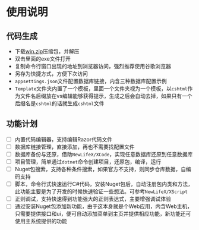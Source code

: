 # 使用说明

## 代码生成

- 下载[win.zip](https://github.com/xxred/CoderTool/releases/tag/0.1)压缩包，并解压
- 双击里面的exe文件打开
- 复制命令行窗口出现的地址到浏览器访问，强烈推荐使用谷歌浏览器
- 另存为快捷方式，方便下次访问
- `appsettings.json`文件配置数据库链接，内含三种数据库配置示例
- `Template`文件夹内置了一个模板，里面一个文件夹视为一个模板，以`cshtml`作为文件名后缀放在vs编辑能够获得提示，生成之后会自动去掉，如果只有一个后缀名是`cshtml`的话就生成`cshtml`文件

## 功能计划

- [ ] 内置代码编辑器，支持编辑Razor代码文件
- [ ] 数据库链接管理，直接添加，再也不需要找配置文件
- [ ] 数据库备份与还原，借助`NewLifeX/XCode`，实现任意数据库还原到任意数据库
- [ ] 项目管理，简单通过`dotnet`命令创建项目，还原包，编译，运行
- [ ] Nuget包搜索，支持各种条件搜索，如果官方不支持，则同步仓库数据，自编码支持
- [ ] 脚本，命令行式快速运行C#代码，安装Nuget包后，自动注册包内类和方法，此功能主要是为了开发的时候快速验证一些想法。可参考`NewLifeX/XScript`
- [ ] 正则调试，支持快速得到功能强大的正则表达式，主要增强调试体验
- [ ] 通过安装Nuget包添加新功能，由于这本身就是个Web应用，内含Web主机，只需要提供接口和ui，便可自动添加菜单到主页并提供相应功能，新功能还可使用主系统提供的功能
